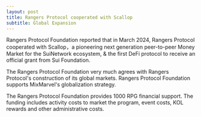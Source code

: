 ```yaml
---
layout: post
title: Rangers Protocol cooperated with Scallop
subtitle: Global Expansion
---
```


Rangers Protocol Foundation reported that in March 2024, Rangers Protocol cooperated with Scallop，a pioneering next generation peer-to-peer Money Market for the SuiNetwork ecosystem, & the first DeFi protocol to receive an official grant from Sui Foundation. 

The Rangers Protocol Foundation very much agrees with Rangers Protocol's construction of its global markets. Rangers Protocol Foundation supports MixMarvel's globalization strategy.

The Rangers Protocol Foundation provides 1000 RPG financial support. The funding includes activity costs to market the program, event costs, KOL rewards and other administrative costs. 
